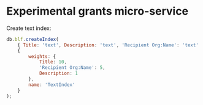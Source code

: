 # Experimental grants micro-service

Create text index:

```js
db.blf.createIndex(
    { Title: 'text', Description: 'text', 'Recipient Org:Name': 'text' },
    {
        weights: {
            Title: 10,
            'Recipient Org:Name': 5,
            Description: 1
        },
        name: 'TextIndex'
    }
);
```
